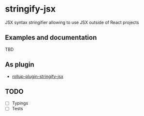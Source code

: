 # stringify-jsx
JSX syntax stringifier allowing to use JSX outside of React projects

## Examples and documentation
TBD

## As plugin
* [rollup-plugin-stringify-jsx](https://github.com/TargetTaiga/rollup-plugin-stringify-jsx)

## TODO
- [ ] Typings
- [ ] Tests